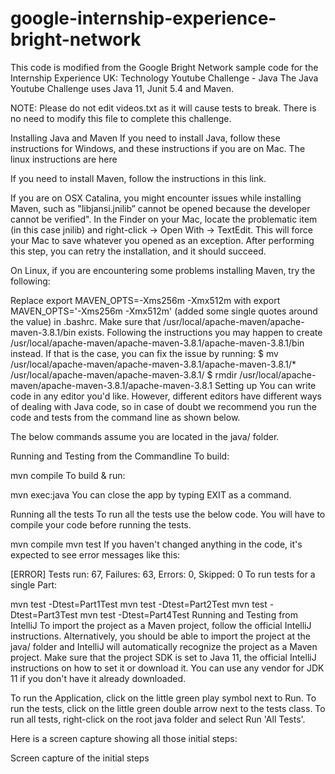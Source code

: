 # google-internship-experience-bright-network
This code is modified from the Google Bright Network sample code for the Internship Experience UK: Technology
Youtube Challenge - Java
The Java Youtube Challenge uses Java 11, Junit 5.4 and Maven.

NOTE: Please do not edit videos.txt as it will cause tests to break. There is no need to modify this file to complete this challenge.

Installing Java and Maven
If you need to install Java, follow these instructions for Windows, and these instructions if you are on Mac. The linux instructions are here

If you need to install Maven, follow the instructions in this link.

If you are on OSX Catalina, you might encounter issues while installing Maven, such as "libjansi.jnilib” cannot be opened because the developer cannot be verified". In the Finder on your Mac, locate the problematic item (in this case jnilib) and right-click -> Open With -> TextEdit. This will force your Mac to save whatever you opened as an exception. After performing this step, you can retry the installation, and it should succeed.

On Linux, if you are encountering some problems installing Maven, try the following:

Replace export MAVEN_OPTS=-Xms256m -Xmx512m with export MAVEN_OPTS='-Xms256m -Xmx512m' (added some single quotes around the value) in .bashrc.
Make sure that /usr/local/apache-maven/apache-maven-3.8.1/bin exists. Following the instructions you may happen to create /usr/local/apache-maven/apache-maven-3.8.1/apache-maven-3.8.1/bin instead. If that is the case, you can fix the issue by running: $ mv /usr/local/apache-maven/apache-maven-3.8.1/apache-maven-3.8.1/* /usr/local/apache-maven/apache-maven-3.8.1/ $ rmdir /usr/local/apache-maven/apache-maven-3.8.1/apache-maven-3.8.1
Setting up
You can write code in any editor you'd like. However, different editors have different ways of dealing with Java code, so in case of doubt we recommend you run the code and tests from the command line as shown below.

The below commands assume you are located in the java/ folder.

Running and Testing from the Commandline
To build:

mvn compile
To build & run:

mvn exec:java
You can close the app by typing EXIT as a command.

Running all the tests
To run all the tests use the below code. You will have to compile your code before running the tests.

mvn compile
mvn test
If you haven't changed anything in the code, it's expected to see error messages like this:

[ERROR] Tests run: 67, Failures: 63, Errors: 0, Skipped: 0
To run tests for a single Part:

mvn test -Dtest=Part1Test
mvn test -Dtest=Part2Test
mvn test -Dtest=Part3Test
mvn test -Dtest=Part4Test
Running and Testing from IntelliJ
To import the project as a Maven project, follow the official IntelliJ instructions. Alternatively, you should be able to import the project at the java/ folder and IntelliJ will automatically recognize the project as a Maven project. Make sure that the project SDK is set to Java 11, the official IntelliJ instructions on how to set it or download it. You can use any vendor for JDK 11 if you don't have it already downloaded.

To run the Application, click on the little green play symbol next to Run. To run the tests, click on the little green double arrow next to the tests class. To run all tests, right-click on the root java folder and select Run 'All Tests'.

Here is a screen capture showing all those initial steps:

Screen capture of the initial steps
